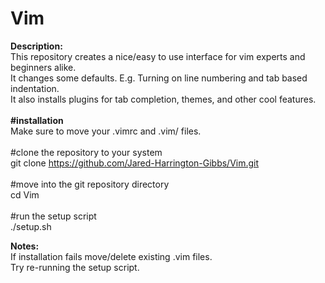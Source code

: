 # Vim <br />
<b>Description:<br /></b>
This repository creates a nice/easy to use interface for vim experts and beginners alike.<br />
It changes some defaults. E.g. Turning on line numbering and tab based indentation. <br />
It also installs plugins for tab completion, themes, and other cool features.<br />
<br />
<b>#installation<br /></b>
Make sure to move your .vimrc and .vim/ files.<br />
<br />
#clone the repository to your system <br />
git clone https://github.com/Jared-Harrington-Gibbs/Vim.git <br />
<br />
#move into the git repository directory <br />
cd Vim <br />
<br />
#run the setup script<br />
./setup.sh <br />

<b>Notes:</b><br />
If installation fails move/delete existing .vim files.<br />
Try re-running the setup script.
